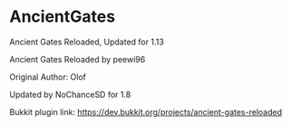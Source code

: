 # AncientGates
Ancient Gates Reloaded, Updated for 1.13


Ancient Gates Reloaded by peewi96 

Original Author: Olof 

Updated by NoChanceSD for 1.8 

Bukkit plugin link:  https://dev.bukkit.org/projects/ancient-gates-reloaded
